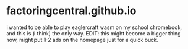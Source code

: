 # factoringcentral.github.io
i wanted to be able to play eaglercraft wasm on my school chromebook, and this is (i think) the only way. EDIT: this might become a bigger thing now, might put 1-2 ads on the homepage just for a quick buck.
